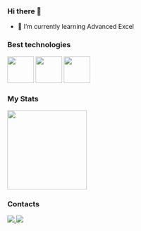 ### Hi there 👋

- 🌱 I’m currently learning Advanced Excel

### Best technologies 

<div>
  <img src="https://cdn.jsdelivr.net/gh/devicons/devicon@latest/icons/python/python-original.svg" width="60"/>
  <img src="https://cdn.jsdelivr.net/gh/devicons/devicon@latest/icons/javascript/javascript-plain.svg" width="60"/>
  <img src="https://cdn.jsdelivr.net/gh/devicons/devicon@latest/icons/mysql/mysql-original.svg" width="60"/>
</div>

### My Stats

<div>
  <a href="https://github.com/renanptk">
    <img height="180em" src="https://github-readme-stats.vercel.app/api?username=renanptk&show_icons=true&theme=tokyonight" />
  </a>
</div>

### Contacts

<div>
  <a href="https://mail.google.com/mail/u/4/#inbox">
    <img src="https://img.shields.io/badge/Gmail-D14836?style=for-the-badge&logo=gmail&logoColor=white" />
  </a>
  <a href="https://linkedin.com/in/renanpatrick">
    <img src="https://img.shields.io/badge/LinkedIn-0077B5?style=for-the-badge&logo=linkedin&logoColor=white" />
  </a>
</div>

